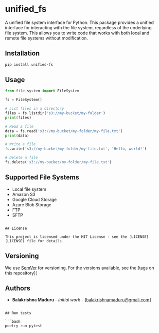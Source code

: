 # unified_fs

A unified file system interface for Python. This package provides a unified interface for interacting with the file system, regardless of the underlying file system. This allows you to write code that works with both local and remote file systems without modification.


## Installation

```bash
pip install unified-fs
```

## Usage

```python
from file_system import FileSystem

fs = FileSystem()

# List files in a directory
files = fs.listdir('s3://my-bucket/my-folder')
print(files)

# Read a file
data = fs.read('s3://my-bucket/my-folder/my-file.txt')
print(data)

# Write a file
fs.write('s3://my-bucket/my-folder/my-file.txt', 'Hello, world!')

# Delete a file
fs.delete('s3://my-bucket/my-folder/my-file.txt')
```

## Supported File Systems

- Local file system
- Amazon S3
- Google Cloud Storage
- Azure Blob Storage
- FTP
- SFTP

```

## License

This project is licensed under the MIT License - see the [LICENSE](LICENSE) file for details.
```

## Versioning

We use [SemVer](http://semver.org/) for versioning. For the versions available, see the [tags on this repository](

## Authors

- **Balakrishna Maduru** - *Initial work* - [balakrishnamaduru@gmail.com]

```

## Run tests

```bash
poetry run pytest
```



